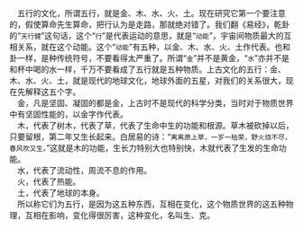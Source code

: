 &emsp;五行的文化，所谓五行，就是金、木、水、火、土。现在研究它第一个要注意的，假使算命先生算命，把行认为是走路，那就绝对错了。我们翻《易经》，乾卦的“``天行健``”这句话，这个“``行``”是代表运动的意思，就是“``动能``”，宇宙间物质最大的互相关系，就在这个动能。这个“``动能``”有五种，以金、木、水、火、土作代表。也和卦一样，是种传统符号，不要看得太严重了。所谓“``金``”并不是黄金，“``水``”亦并不是和杯中喝的水一样，千万不要看成了五行就是五种物质。上古文化的五行：金、木、水、火、土，就是现代的地球文化，地球外面的五星，对我们的关系很大，现在先解释这五个字。<br>&emsp;金，凡是坚固、凝固的都是金，上古时不是现代的科学分类，当时对于物质世界中有坚固性能的，以金字作代表。<br>&emsp;木，代表了树木，代表了草，代表了生命中生的功能和根源。草木被砍掉以后，只要留根，第二年又生长起来。白居易的诗：“``离离原上草，一岁一枯荣，野火烧不尽，春风吹又生。``”这就是木的功能，生长力特别大也特别快，木就代表了生发的生命功能。<br>&emsp;水，代表了流动性，周流不息的作用。<br>&emsp;火，代表了热能。<br>&emsp;土，代表了地球的本身。<br>&emsp;所以称它们为五行，是因为这五种东西，互相在变化，这个物质世界的这五种物理，互相在影响，变化得很厉害，这种变化，名叫生、克。<br>